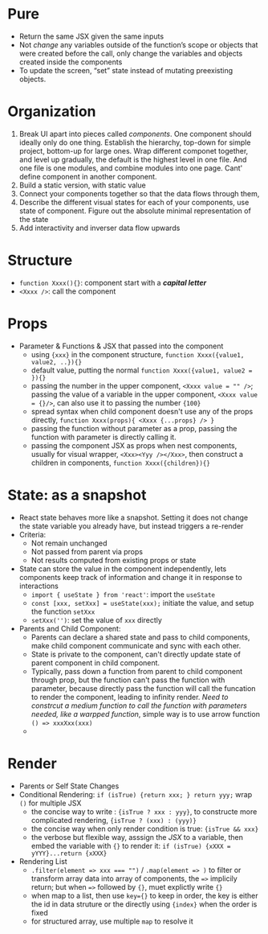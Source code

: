 # Pure
- Return the same JSX given the same inputs
- Not _change_ any variables outside of the function’s scope or objects that were created before the call, only change the variables and objects created inside the components
- To update the screen, “set” state instead of mutating preexisting objects.


# Organization
1. Break UI apart into pieces called _components_. One component should ideally only do one thing. Establish the hierarchy, top-down for simple project, bottom-up for large ones. Wrap different componet together, and level up gradually, the default is the highest level in one file. And one file is one modules, and combine modules into one page. Cant' define component in another component.
2. Build a static version, with static value
3. Connect your components together so that the data flows through them, 
5. Describe the different visual states for each of your components, use state of component. Figure out the absolute minimal representation of the state
6. Add interactivity and inverser data flow upwards


# Structure
- `function Xxxx(){}`: component start with a ***capital letter***
- `<Xxxx />`: call the component


# Props
- Parameter & Functions & JSX that passed into the component
	- using `{xxx}` in the component structure, `function Xxxx({value1, value2, ..}){}`
	- default value, putting the normal `function Xxxx({value1, value2 = }){}`
	- passing the number in the upper component, `<Xxxx value = "" />`;  passing the value of a variable in the upper component, `<Xxxx value = {}/>`, can also use it to passing the number `{100}`
	- spread syntax when child component doesn't use any of the props directly, `function Xxxx(props){ <Xxxx {...props} /> }`
	- passing the function without parameter as a prop, passing the function with parameter is directly calling it. 
	- passing the component JSX as props when nest components, usually for visual wrapper, `<Xxx><Yyy /></Xxx>`, then construct a children in components, `function Xxxx({children}){}`

# State: as a snapshot
- React state behaves more like a snapshot. Setting it does not change the state variable you already have, but instead triggers a re-render
- Criteria:
	- Not remain unchanged
	- Not passed from parent via props
	- Not results computed from existing props or state
- State can store the value in the component independently, lets components keep track of information and change it in response to interactions
	- `import { useState } from 'react'`: import the `useState`
	- `const [xxx, setXxx] = useState(xxx);` initiate the value, and setup the function `setXxx`
	- `setXxx('')`: set the value of `xxx` directly
- Parents and Child Component: 
	- Parents can declare a shared state and pass to child components, make child component communicate and sync with each other.
	- State is private to the component, can't directly update state of parent component in child component.
	- Typically, pass down a function from parent to child component through prop, but the function can't pass the function with parameter, because directly pass the function will call the funcation to render the component, leading to infinity render. *Need to constrcut a medium function to call the function with parameters needed, like a warpped function*, simple way is to use arrow function `() => xxxXxx(xxx)`
	- 

# Render
- Parents or Self State Changes
- Conditional Rendering: `if (isTrue) {return xxx; } return yyy;` wrap `()` for multiple JSX
	- the concise way to write : `{isTrue ? xxx : yyy}`, to constructe more complicated rendering,  `{isTrue ? (xxx) : (yyy)}`
	- the concise way when only render condition is true: `{isTrue && xxx}`
	- the verbose but flexible way, asssign the *JSX* to a variable, then embed the variable with `{}` to render it: `if (isTrue) {xXXX = yYYY}...return {xXXX}`
- Rendering List
	- `.filter(element => xxx === "")` /  `.map(element => )` to filter or transform array data into array of components, the `=>` implicily return; but when `=>` followed by `{}`, muet explictly write `{}`
	- when map to a list, then use `key={}` to keep in order, the key is either the id in data struture or the directly using `{index}` when the order is fixed
	- for structured array, use multiple `map` to resolve it 


